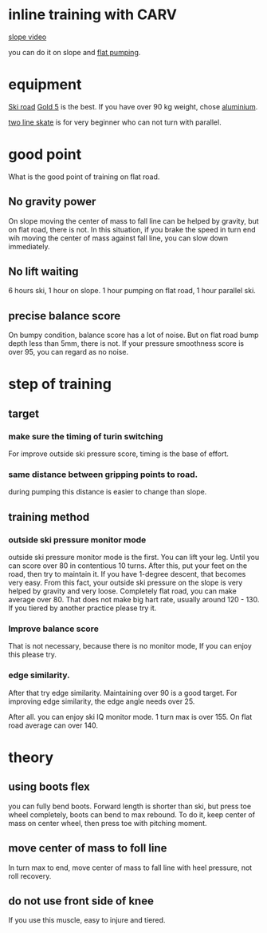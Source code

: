 # inline training with CARV

[slope video](https://youtube.com/playlist?list=PLr3u7VkmGhOlGF0VNnjqFIPABArf7zHAV)

you can do it on slope and [flat pumping](https://youtu.be/sO2aKouklKQ).

# equipment
[Ski road](https://skiroad.it/en/home/)
[Gold 5](https://skiroad.it/en/carbon-gold-5-en/) is the best.
If you have over 90 kg weight, chose [aluminium](https://skiroad.it/en/turn-around-skiroad/).

[two line skate](https://skiroad.it/en/carving5-skiroad/) is for very beginner who can not turn with parallel.

# good point
What is the good point of training on flat road.
## No gravity power 
On slope moving the center of mass to fall line can be helped by gravity, but on flat road, there is not.
In this situation, if you brake the speed in turn end wih moving the center of mass against fall line, you can slow down immediately.

## No lift waiting
6 hours ski, 1 hour on slope.
1 hour pumping on flat road, 1 hour parallel ski.

## precise balance score
On bumpy condition, balance score has a lot of noise. But on flat road bump depth less than 5mm, there is not.
If your pressure smoothness score is over 95, you can regard as no noise.

# step of training

## target
### make sure the timing of turin switching
For improve outside ski pressure score, timing is the base of effort.

### same distance between gripping points to road.
during pumping this distance is easier to change than slope.

## training method

### outside ski pressure monitor mode

outside ski pressure monitor mode is the first.
You can lift your leg. Until you can score over 80 in contentious 10 turns.
After this, put your feet on the road, then try to maintain it.
If you have 1-degree descent, that becomes very easy. From this fact, your outside ski pressure on the slope is very helped by gravity and very loose.
Completely flat road, you can make average over 80.
That does not make big hart rate, usually  around 120 - 130.
If you tiered by another practice please try it.

### Improve balance score
That is not necessary, because there is no monitor mode,
If you can enjoy this please try.

### edge similarity.
After that try edge similarity. Maintaining over 90 is a good target.
For improving edge similarity, the edge angle needs over 25.

After all. you can enjoy ski IQ monitor mode.
1 turn max is over 155. On flat road average can over 140.

# theory

## using boots flex
you can fully bend boots. Forward length is shorter than ski, but press toe wheel completely, boots can bend to max rebound.
To do it, keep center of mass on center wheel, then press toe with pitching moment.

## move center of mass to foll line
In turn max to end, move center of mass to fall line with heel pressure, not roll recovery.

## do not use front side of knee
If you use this muscle, easy to injure and tiered.

